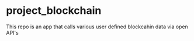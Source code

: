 # project_blockchain
This repo is an app that calls various user defined blockcahin data via open API's